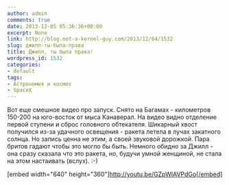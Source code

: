 ```yaml
---
author: admin
comments: true
date: 2013-12-05 05:36:36+00:00
excerpt: None
link: http://blog.not-a-kernel-guy.com/2013/12/04/1532
slug: джилл-ты-была-права
title: Джилл, ты была права!
wordpress_id: 1532
categories:
- default
tags:
- Астрономия и космос
- SpaceX
---
```


Вот еще смешное видео про запуск. Снято на Багамах - километров 150-200 на юго-восток от мыса Канаверал. На видео видно отделение первой ступени и сброс головного обтекателя. Шикарный хвост получился из-за удачного освещения - ракета летела в лучах закатного солнца. Но запись ценна не этим, а своей звуковой дорожкой. Пара бритов гадают чтобы это могло бы быть. Немного обидно за Джилл - она сразу сказала что это ракета, но, будучи умной женщиной, не стала на этом настаивать (вслух). :-)  

[embed width="640" height="360"]http://youtu.be/GZpWIAVPdGo[/embed]

